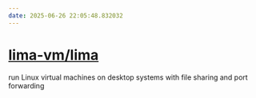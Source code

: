 ```yaml
---
date: 2025-06-26 22:05:48.832032
---
```


# [lima-vm/lima](https://github.com/lima-vm/lima)

run Linux virtual machines on desktop systems with file sharing and port forwarding